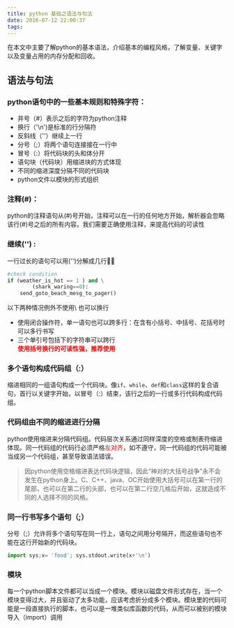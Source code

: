 ```yaml
---
title: python 基础之语法与句法
date: 2016-07-12 22:00:37
tags:
---
```


在本文中主要了解python的基本语法，介绍基本的编程风格，了解变量、关键字以及变量占用的内存分配和回收。
<!-- more -->
## 语法与句法
### python语句中的一些基本规则和特殊字符：
  * 井号（#）表示之后的字符为python注释
  * 换行（'\n')是标准的行分隔符
  * 反斜线（'\'）继续上一行
  * 分号（;）将两个语句连接接在一行中
  * 冒号（:）将代码块的头和体分开
  * 语句块（代码块）用缩进块的方式体现
  * 不同的缩进深度分隔不同的代码块
  * python文件以模块的形式组织

###  注释(#)：
  python的注释语句从(#)号开始，注释可以在一行的任何地方开始，解析器会忽略该行(#)号之后的所有内容。我们需要正确使用注释，来提高代码的可读性
###  继续('\') :  
  一行过长的语句可以用('\')分解成几行
  ```python
  #check condition
  if (weather_is_hot == 1 ) and \
          (shark_waring==0):
      send_goto_beach_mesg_to_pager()
```
以下两种情况例外不使用\ 也可以换行
  * 使用闭合操作符，单一语句也可以跨多行：在含有小括号、中括号、花括号时可以多行书写
  * 三个单引号包括下的字符串可以跨行  
<strong style="color:red;">使用括号换行的可读性强，推荐使用</strong>

###  多个语句构成代码组（:）    
缩进相同的一组语句构成一个代码块。像`if`、`while`、`def`和`class`这样的复合语句，首行以关键字开始，以冒号（:）结束，该行之后的一行或多行代码构成代码组。

### 代码组由不同的缩进进行分隔    
python使用缩进来分隔代码组。代码层次关系通过同样深度的空格或制表符缩进体现。同一代码组的代码行必须严格<bold style= "color:red">左对齐</bold>，如不遵守，同一代码组的代码可能被当成另一个代码组，甚至导致语法错误。

> 因python使用空格缩进表达代码块逻辑，因此“神对的大括号战争”永不会发生在python身上。C、C++、java、OC开始使用大括号可以在第一行的尾部，也可以在第二行的头部，也可以在第二行空几格后开始，这就造成不同的人选择不同的风格。

###  同一行书写多个语句（;）  
  分号（;）允许将多个语句写在同一行上，语句之间用分号隔开，而这些语句也不能在这行开始新的代码块。
  ```python
  import sys;x= 'food'; sys.stdout.write(x+'\n')
  ```
### 模块  
  每一个python脚本文件都可以当成一个模块。模块以磁盘文件形式存在，当一个模块变得过大，并且驱动了太多功能，应该考虑折分成多个模块。模块里的代码可能是一段直接执行的脚本，也可以是一堆类似库函数的代码，从而可以被别的模块导入（import）调用
